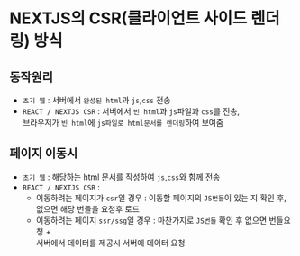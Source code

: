 # NEXTJS의 CSR(클라이언트 사이드 렌더링) 방식

## 동작원리
- `초기 웹` : 서버에서 `완성된 html`과 `js`,`css`  전송
- `REACT / NEXTJS CSR` : 서버에서 `빈 html`과 `js`파일과 `css`를 전송,  
    브라우저가 `빈 html`에 `js파일로 html문서를 렌더링`하여 보여줌
## 페이지 이동시
- `초기 웹` : 해당하는 html 문서를 작성하여 `js`,`css`와 함께 전송
- `REACT / NEXTJS CSR` :  
  - 이동하려는 페이지가 `csr`일 경우 : 이동할 페이지의 `JS번들`이 있는 지 확인 후, 없으면 해당 번들을 요청후 로드
  - 이동하려는 페이지 `ssr/ssg`일 경우 : 마찬가지로 `JS번들` 확인 후 없으면 번들요청 +   
서버에서 데이터를 제공시 서버에 데이터 요청
